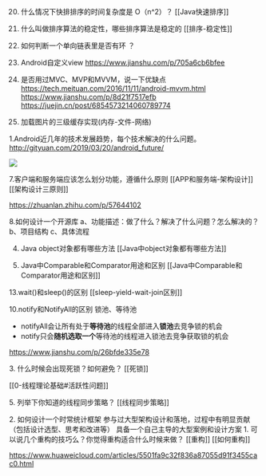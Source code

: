 20. 什么情况下快排排序的时间复杂度是 O（n^2）？
[[Java快速排序]]

22. 什么叫做排序算法的稳定性，哪些排序算法是稳定的
[[排序-稳定性]]

23. 如何判断一个单向链表里是否有环 ？

11. Android自定义view
https://www.jianshu.com/p/705a6cb6bfee


13. 是否用过MVC、MVP和MVVM，说一下优缺点 
https://tech.meituan.com/2016/11/11/android-mvvm.html
https://www.jianshu.com/p/8d21f7517efb
https://juejin.cn/post/6854573214060789774



14. 加载图片的三级缓存实现(内存-文件-网络)


1.Android近几年的技术发展趋势，每个技术解决的什么问题。
http://gityuan.com/2019/03/20/android_future/

![](http://wupan.dns.army:5000/wupan/Typora-Picgo-Gitee/raw/branch/master/img/20210820161321.png)


7.客户端和服务端应该怎么划分功能，遵循什么原则
[[APP和服务端-架构设计]]
[[架构设计三原则]]

https://zhuanlan.zhihu.com/p/57644102

8.如何设计一个开源库
a、功能描述：做了什么？解决了什么问题？怎么解决的？
b、项目结构
c、具体流程


4. Java object对象都有哪些方法 [[Java中object对象都有哪些方法]]


7. Java中Comparable和Comparator用途和区别
[[Java中Comparable和Comparator用途和区别]]


13.wait()和sleep()的区别
   [[sleep-yield-wait-join区别]]
   
10.notify和NotifyAll的区别
锁池、等待池
-   notifyAll会让所有处于**等待池**的线程全部进入**锁池**去竞争锁的机会
-   notify只会**随机选取一个**等待池的线程进入锁池去竞争获取锁的机会

https://www.jianshu.com/p/26bfde335e78

   
3. 什么时候会出现死锁？如何避免？
[[死锁]]

[[0-线程理论基础#活跃性问题]]




5. 列举下你知道的线程同步策略？
[[线程同步策略]]


   
   
   2. 如何设计一个时常统计框架	参与过大型架构设计和落地，过程中有明显贡献（包括设计选型、思考和改进等）	具备一个自己主导的大型案例和设计方案	1. 可以说几个重构的技巧么？你觉得重构适合什么时候来做？
[[重构]]
[[如何重构]]

https://www.huaweicloud.com/articles/5501fa9c32f836a87055d91f3455cac0.html
